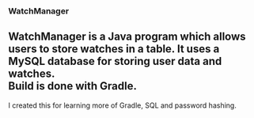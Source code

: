 ### WatchManager
WatchManager is a Java program which allows users to store watches in a table. It uses a MySQL database for storing user data and watches.   
Build is done with Gradle.
--------
I created this for learning more of Gradle, SQL and password hashing.
